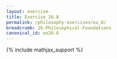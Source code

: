 ```yaml
---
layout: exercise
title: Exercise 26.8
permalink: /philosophy-exercises/ex_8/
breadcrumb: 26-Philosophical-Foundations
canonical_id: ex26.8
---
```


{% include mathjax_support %}
